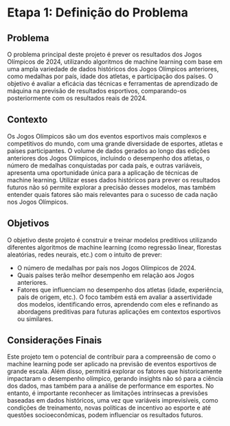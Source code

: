 # Etapa 1: Definição do Problema

## Problema
O problema principal deste projeto é prever os resultados dos Jogos Olímpicos de 2024, utilizando algoritmos de machine learning com base em uma ampla variedade de dados históricos dos Jogos Olímpicos anteriores, como medalhas por país, idade dos atletas, e participação dos países. O objetivo é avaliar a eficácia das técnicas e ferramentas de aprendizado de máquina na previsão de resultados esportivos, comparando-os posteriormente com os resultados reais de 2024.

## Contexto
Os Jogos Olímpicos são um dos eventos esportivos mais complexos e competitivos do mundo, com uma grande diversidade de esportes, atletas e países participantes. O volume de dados gerados ao longo das edições anteriores dos Jogos Olímpicos, incluindo o desempenho dos atletas, o número de medalhas conquistadas por cada país, e outras variáveis, apresenta uma oportunidade única para a aplicação de técnicas de machine learning. Utilizar esses dados históricos para prever os resultados futuros não só permite explorar a precisão desses modelos, mas também entender quais fatores são mais relevantes para o sucesso de cada nação nos Jogos Olímpicos.

## Objetivos
O objetivo deste projeto é construir e treinar modelos preditivos utilizando diferentes algoritmos de machine learning (como regressão linear, florestas aleatórias, redes neurais, etc.) com o intuito de prever:
- O número de medalhas por país nos Jogos Olímpicos de 2024.
- Quais países terão melhor desempenho em relação aos Jogos anteriores.
- Fatores que influenciam no desempenho dos atletas (idade, experiência, país de origem, etc.).
O foco também está em avaliar a assertividade dos modelos, identificando erros, aprendendo com eles e refinando as abordagens preditivas para futuras aplicações em contextos esportivos ou similares.

## Considerações Finais
Este projeto tem o potencial de contribuir para a compreensão de como o machine learning pode ser aplicado na previsão de eventos esportivos de grande escala. Além disso, permitirá explorar os fatores que historicamente impactaram o desempenho olímpico, gerando insights não só para a ciência dos dados, mas também para a análise de performance em esportes. No entanto, é importante reconhecer as limitações intrínsecas a previsões baseadas em dados históricos, uma vez que variáveis imprevisíveis, como condições de treinamento, novas políticas de incentivo ao esporte e até questões socioeconômicas, podem influenciar os resultados futuros.
